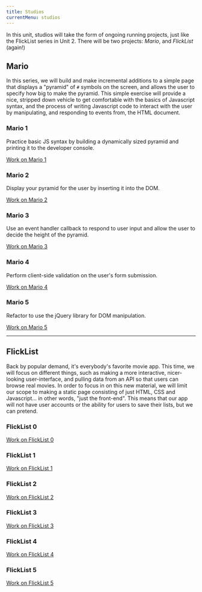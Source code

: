 ```yaml
---
title: Studios
currentMenu: studios
---
```


In this unit, studios will take the form of ongoing running projects, just like the FlickList series in Unit 2. There will be two projects: *Mario*, and *FlickList* (again!)

## Mario

In this series, we will build and make incremental additions to a simple page that displays a "pyramid" of `#` symbols on the screen, and allows the user to specify how big to make the pyramid. This simple exercise will provide a nice, stripped down vehicle to get comfortable with the basics of Javascript syntax, and the process of writing Javascript code to interact with the user by manipulating, and responding to events from, the HTML document.

### Mario 1

Practice basic JS syntax by building a dynamically sized pyramid and printing it to the developer console.

[Work on Mario 1](./mario/1/)

### Mario 2

Display your pyramid for the user by inserting it into the DOM.

[Work on Mario 2](./mario/2/)

### Mario 3

Use an event handler callback to respond to user input and allow the user to decide the height of the pyramid.

[Work on Mario 3](./mario/3/)

### Mario 4

Perform client-side validation on the user's form submission.

[Work on Mario 4](./mario/4/)

### Mario 5

Refactor to use the jQuery library for DOM manipulation.

[Work on Mario 5](./mario/5/)

---

## FlickList

Back by popular demand, it's everybody's favorite movie app. This time, we will focus on different things, such as making a more interactive, nicer-looking user-interface, and pulling data from an API so that users can browse real movies. In order to focus in on this new material, we will limit our scope to making a static page consisting of just HTML, CSS and Javascript... in other words, "just the front-end". This means that our app will not have user accounts or the ability for users to save their lists, but we can pretend.

### FlickList 0

[Work on FlickList 0](./flicklist/0/)

### FlickList 1

[Work on FlickList 1](./flicklist/1/)

### FlickList 2

[Work on FlickList 2](./flicklist/2/)

### FlickList 3

[Work on FlickList 3](./flicklist/3/)

### FlickList 4

[Work on FlickList 4](./flicklist/4/)

### FlickList 5

[Work on FlickList 5](./flicklist/5/)
